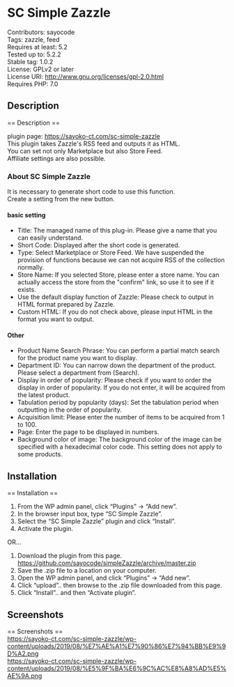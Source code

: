 # SC Simple Zazzle
Contributors: sayocode  
Tags: zazzle, feed  
Requires at least: 5.2  
Tested up to: 5.2.2  
Stable tag: 1.0.2  
License: GPLv2 or later  
License URI: http://www.gnu.org/licenses/gpl-2.0.html  
Requires PHP: 7.0  


## Description
== Description ==  

plugin page: https://sayoko-ct.com/sc-simple-zazzle  
This plugin takes Zazzle's RSS feed and outputs it as HTML.  
You can set not only Marketplace but also Store Feed.  
Affiliate settings are also possible.  

### About SC Simple Zazzle
It is necessary to generate short code to use this function.  
Create a setting from the new button.  

#### basic setting
* Title: The managed name of this plug-in. Please give a name that you can easily understand.  
* Short Code: Displayed after the short code is generated.  
* Type: Select Marketplace or Store Feed. We have suspended the provision of functions because we can not acquire RSS of the collection normally.  
* Store Name: If you selected Store, please enter a store name. You can actually access the store from the "confirm" link, so use it to see if it exists.  
* Use the default display function of Zazzle: Please check to output in HTML format prepared by Zazzle.  
* Custom HTML: If you do not check above, please input HTML in the format you want to output.  

#### Other
* Product Name Search Phrase: You can perform a partial match search for the product name you want to display.  
* Department ID: You can narrow down the department of the product. Please select a department from (Search).  
* Display in order of popularity: Please check if you want to order the display in order of popularity. If you do not enter, it will be acquired from the latest product.  
* Tabulation period by popularity (days): Set the tabulation period when outputting in the order of popularity.  
* Acquisition limit: Please enter the number of items to be acquired from 1 to 100.  
* Page: Enter the page to be displayed in numbers.  
* Background color of image: The background color of the image can be specified with a hexadecimal color code. This setting does not apply to some products.  



## Installation
== Installation ==  
1. From the WP admin panel, click “Plugins” -> “Add new”.  
2. In the browser input box, type “SC Simple Zazzle”.  
3. Select the “SC Simple Zazzle” plugin and click “Install”.  
4. Activate the plugin.  
  
OR…  
  
1. Download the plugin from this page. https://github.com/sayocode/simpleZazzle/archive/master.zip  
2. Save the .zip file to a location on your computer.  
3. Open the WP admin panel, and click “Plugins” -> “Add new”.  
4. Click “upload”.. then browse to the .zip file downloaded from this page.  
5. Click “Install”.. and then “Activate plugin”.  

## Screenshots
== Screenshots ==  
https://sayoko-ct.com/sc-simple-zazzle/wp-content/uploads/2019/08/%E7%AE%A1%E7%90%86%E7%94%BB%E9%9D%A2.png  
https://sayoko-ct.com/sc-simple-zazzle/wp-content/uploads/2019/08/%E5%9F%BA%E6%9C%AC%E8%A8%AD%E5%AE%9A.png  
